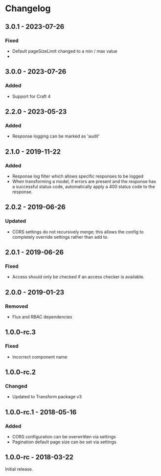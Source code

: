 Changelog
=========

## 3.0.1 - 2023-07-26
### Fixed
- Default pageSizeLimit changed to a min / max value
- 
## 3.0.0 - 2023-07-26
### Added
- Support for Craft 4

## 2.2.0 - 2023-05-23
### Added
- Response logging can be marked as 'audit'

## 2.1.0 - 2019-11-22
### Added
- Response log filter which allows specific responses to be logged
- When transforming a model, if errors are present and the response has a successful status code, automatically apply a 400 status code to the response.

## 2.0.2 - 2019-06-26
### Updated
- CORS settings do not recursively merge; this allows the config to completely override settings rather than add to.

## 2.0.1 - 2019-06-26
### Fixed
- Access should only be checked if an access checker is available.

## 2.0.0 - 2019-01-23
### Removed
- Flux and RBAC dependencies

## 1.0.0-rc.3
### Fixed
- Incorrect component name

## 1.0.0-rc.2
### Changed
- Updated to Transform package v3

## 1.0.0-rc.1 - 2018-05-16
### Added
- CORS configuration can be overwritten via settings
- Pagination default page size can be set via settings

## 1.0.0-rc - 2018-03-22
Initial release.